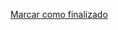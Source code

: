 <a onclick="test()" href="http://147.182.201.108:8080/finish/storage-lvm" target="_parent" class="btn primary-btn">Marcar como finalizado</a>
